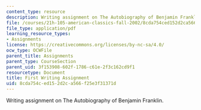 ```yaml
---
content_type: resource
description: Writing assignment on The Autobiography of Benjamin Franklin.
file: /courses/21h-105-american-classics-fall-2002/8cda754ced152d2ca566f25e3f31371d_am_classics_firanment_9_02.pdf
file_type: application/pdf
learning_resource_types:
- Assignments
license: https://creativecommons.org/licenses/by-nc-sa/4.0/
ocw_type: OCWFile
parent_title: Assignments
parent_type: CourseSection
parent_uid: 3f153908-602f-1786-c61e-2f3c162cd9f1
resourcetype: Document
title: First Writing Assignment
uid: 8cda754c-ed15-2d2c-a566-f25e3f31371d
---
```

Writing assignment on The Autobiography of Benjamin Franklin.